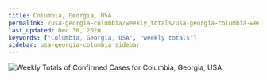 ```yaml
---
title: Columbia, Georgia, USA
permalink: /usa-georgia-columbia/weekly_totals/usa-georgia-columbia-weekly_totals.html
last_updated: Dec 30, 2020
keywords: ["Columbia, Georgia, USA", "weekly totals"]
sidebar: usa-georgia-columbia_sidebar
---
```


![Weekly Totals of Confirmed Cases for Columbia, Georgia, USA](/covid_tracker/images/graphs/usa-georgia-columbia-weekly_totals_graph.png)
